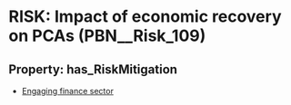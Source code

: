 # RISK: __Impact of economic recovery on PCAs__ (PBN__Risk_109)

## Property: has_RiskMitigation

* [Engaging finance sector](PBN__RiskMitigation_133)

